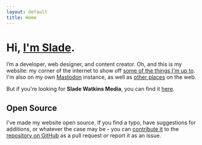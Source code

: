 ```yaml
---
layout: default
title: Home
---
```


# Hi, [I'm Slade](/about/).

I’m a developer, web designer, and content creator. Oh, and this is my website: my corner of the internet to show off [some of the things I'm up to](/blonger/). I'm also on my own [Mastodon](https://pope.party/@slade) instance, as well as [other places](https://linktr.ee/sladewatkins) on the web. 

But if you're looking for **Slade Watkins Media**, you can find it [here](https://media.sites.sladewatkins.com).

## Open Source
I've made my website open source. If you find a typo, have suggestions for additions, or whatever the case may be - you can [contribute it](https://www.sladewatkins.com/docs/website/contributing/) to the [repository on GitHub](https://github.com/sladewatkins/website) as a pull request *or* report it as an issue.